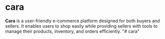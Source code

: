 # cara
**Cara** is a user-friendly e-commerce platform designed for both buyers and sellers. It enables users to shop easily while providing sellers with tools to manage their products, inventory, and orders efficiently.
"# cara" 